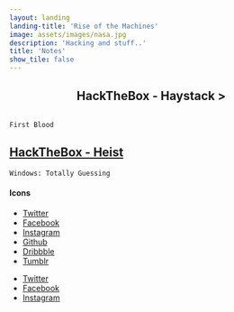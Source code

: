 ```yaml
---
layout: landing
landing-title: 'Rise of the Machines'
image: assets/images/nasa.jpg
description: 'Hacking and stuff..'
title: 'Notes'
show_tile: false
---
```



<h2 align="center" 
  <a href="HayStack.html">HackTheBox - Haystack </a> > 
</h2> 

<p align="center">

```

First Blood

```

</p>

<h2><a href="DevOops.html">HackTheBox - Heist</a></h2>

```
Windows: Totally Guessing
```

<h4>Icons</h4>
<ul class="icons">
  <li><a href="#" class="icon fa-twitter"><span class="label">Twitter</span></a></li>
  <li><a href="#" class="icon fa-facebook"><span class="label">Facebook</span></a></li>
  <li><a href="#" class="icon fa-instagram"><span class="label">Instagram</span></a></li>
  <li><a href="#" class="icon fa-github"><span class="label">Github</span></a></li>
  <li><a href="#" class="icon fa-dribbble"><span class="label">Dribbble</span></a></li>
  <li><a href="#" class="icon fa-tumblr"><span class="label">Tumblr</span></a></li>
</ul>
<ul class="icons">
  <li><a href="#" class="icon alt fa-twitter"><span class="label">Twitter</span></a></li>
  <li><a href="#" class="icon alt fa-facebook"><span class="label">Facebook</span></a></li>
  <li><a href="#" class="icon alt fa-instagram"><span class="label">Instagram</span></a></li>
</ul>
